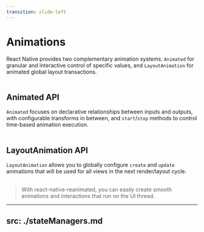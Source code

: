 ```yaml
---
transition: slide-left
---
```


# Animations

<div>

React Native provides two complementary animation systems: `Animated` for granular and interactive control of specific values, and `LayoutAnimation` for animated global layout transactions.
<br>
<br>

## Animated API

`Animated` focuses on declarative relationships between inputs and outputs, with configurable transforms in between, and `start`/`stop` methods to control time-based animation execution.
<br>
<br>

## LayoutAnimation API

`LayoutAnimation` allows you to globally configure `create` and `update` animations that will be used for all views in the next render/layout cycle.
<br>
<br>

</div>

> With react-native-reanimated, you can easily create smooth animations and interactions that run on the UI thread.

<!--
Animations
-->

---
src: ./stateManagers.md
---
